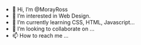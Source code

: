 - 👋 Hi, I’m @MorayRoss
- 👀 I’m interested in Web Design.
- 🌱 I’m currently learning CSS, HTML, Javascript...
- 💞️ I’m looking to collaborate on ...
- 📫 How to reach me ...

<!---
MorayRoss/MorayRoss is a ✨ special ✨ repository because its `README.md` (this file) appears on your GitHub profile.
You can click the Preview link to take a look at your changes.
--->
